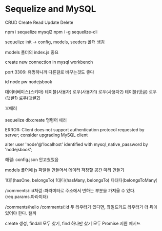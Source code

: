 # Sequelize and MySQL

CRUD
Create
Read
Update
Delete

npm i sequelize mysql2
npm i -g sequelize-cli

sequelize init
-> config, models, seeders 폴더 생김

models 폴더의 index.js 중요

create new connection in mysql workbench

port 3306: 유명하니까 다른걸로 바꾸는것도 좋다

id node pw nodejsbook

데이터베이스(스키마)
    테이블(사용자)
        로우(사용자1)
        로우(사용자2)
    테이블(댓글)
        로우(댓글1)
        로우(댓글2)
        
        
☠️에러

sequelize db:create 명령어 에러

ERROR: Client does not support authentication protocol requested by server; consider upgrading MySQL client

alter user 'node'@'localhost' identified with mysql_native_password by 'nodejsbook';

해결: config.json 안고쳤었음



models 폴더에 js 파일들 만들어서 데이터 저장할 공간 미리 만들기


1대1(hasOne, belongsTo)
1대다(hasMany, belongsTo)
다대다(belongsToMany)

/comments/:id처럼 :파라미터로 주소에서 변하는 부분을 가져올 수 있다.
(req.params.파라미터)

/comments/hello
/comments/:id
두 라우터가 있다면, 와일드카드 라우터가 더 뒤에 있어야 한다.
왤까


create 생성, findall 모두 찾기, find 하나만 찾기 모두 Promise 지원 메서드

